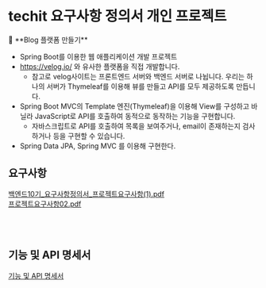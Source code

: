 # techit 요구사항 정의서 개인 프로젝트
<aside>
🎁 **Blog 플랫폼 만들기**

- Spring Boot를 이용한 웹 애플리케이션 개발 프로젝트
- https://velog.io/ 와 유사한 플랫폼을 직접 개발합니다.
    - 참고로 velog사이트는 프론트엔드 서버와 백엔드 서버로 나뉩니다. 우리는 하나의 서버가 Thymeleaf를 이용해 뷰를 만들고 API를 모두 제공하도록 만듭니다.
- Spring Boot MVC의 Template 엔진(Thymeleaf)을 이용해 View를 구성하고 바닐라 JavaScript로 API를 호출하여 동적으로 동작하는 기능을 구현합니다.
    - 자바스크립트로 API를 호출하여 목록을 보여주거나, email이 존재하는지 검사하거나 등을 구현할 수 있습니다.
- Spring Data JPA, Spring MVC 를 이용해 구현한다.
</aside>

## 요구사항
[백엔드10기_요구사항정의서_프로젝트요구사항(1).pdf](https://github.com/user-attachments/files/16124893/10._._.1.pdf)
<br>
[프로젝트요구사항02.pdf](https://github.com/user-attachments/files/16124897/02.pdf)

<br>
<br>

## 기능 및 API 명세서
[기능 및 API 명세서](https://www.notion.so/6-18-7-19-velog-1c65278f35c247a79896f8f9c9bb1d48)
